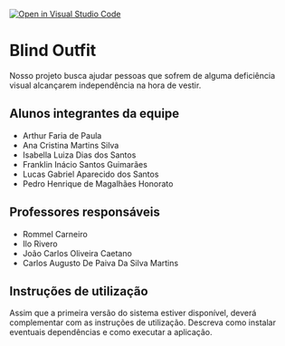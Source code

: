 [![Open in Visual Studio Code](https://classroom.github.com/assets/open-in-vscode-c66648af7eb3fe8bc4f294546bfd86ef473780cde1dea487d3c4ff354943c9ae.svg)](https://classroom.github.com/online_ide?assignment_repo_id=8476886&assignment_repo_type=AssignmentRepo)

# Blind Outfit

Nosso projeto busca ajudar pessoas que sofrem de alguma deficiência visual alcançarem independência na hora de vestir.

## Alunos integrantes da equipe

* Arthur Faria de Paula
* Ana Cristina Martins Silva
* Isabella Luiza Dias dos Santos
* Franklin Inácio Santos Guimarães 
* Lucas Gabriel Aparecido dos Santos
* Pedro Henrique de Magalhães Honorato

## Professores responsáveis

* Rommel Carneiro
* Ilo Rivero
* João Carlos Oliveira Caetano
* Carlos Augusto De Paiva Da Silva Martins

## Instruções de utilização

Assim que a primeira versão do sistema estiver disponível, deverá complementar com as instruções de utilização. Descreva como instalar eventuais dependências e como executar a aplicação.
